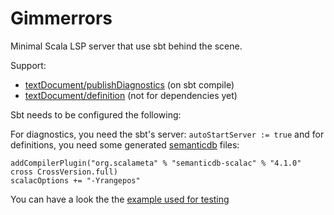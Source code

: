 Gimmerrors
=====

Minimal Scala LSP server that use sbt behind the scene.

Support:
* [textDocument/publishDiagnostics](https://microsoft.github.io/language-server-protocol/specifications/specification-3-14/#textDocument_publishDiagnostics) (on sbt compile)
* [textDocument/definition](https://microsoft.github.io/language-server-protocol/specifications/specification-3-14/#textDocument_definition) (not for dependencies yet)

Sbt needs to be configured the following:

For diagnostics, you need the sbt's server: `autoStartServer := true` and for definitions, you need some generated [semanticdb]("https://scalameta.org/docs/semanticdb/guide.html") files:
```
addCompilerPlugin("org.scalameta" % "semanticdb-scalac" % "4.1.0" cross CrossVersion.full)
scalacOptions += "-Yrangepos"
```

You can have a look the the [example used for testing]("https://github.com/tdroxler/gimmerrors/tree/master/test/resources")
